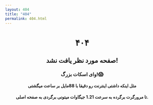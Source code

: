 ```yaml
---
layout: 404
title: "404"
permalink: 404.html
---
```


 <center><h1 class="page-title">۴۰۴</h1></center> 
 <center><h2>صفحه مورد نظر یافت نشد!</h2></center> 
 <center><h3>وای اسکات بزرگ!😱</h3></center>
 <center><h4>مثل اینکه داشتی اینترنت رو دقیقا با 88مایل بر ساعت میگشتی</h4></center> 
 <center><h4>تا مرورگرت برگرده به سرعت 1.21 جیگاوات میتونی برگردی به صفحه اصلی.</h4></center>
 <!--<center><h3>It looks like you were traveling the web at exactly 88mph. While we work on powering your browser back to 1.21 Jigowatts please visit the buttons below...</h3></center>-->